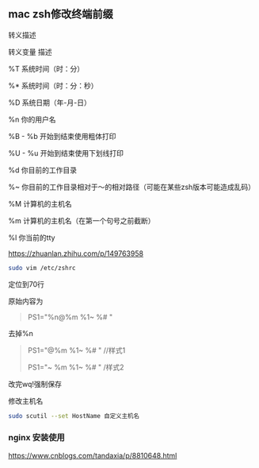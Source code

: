 ## mac zsh修改终端前缀 

转义描述

转义变量 描述

%T 系统时间（时：分）

%* 系统时间（时：分：秒）

%D 系统日期（年-月-日）

%n 你的用户名

%B - %b 开始到结束使用粗体打印

%U - %u 开始到结束使用下划线打印

%d 你目前的工作目录

%~ 你目前的工作目录相对于～的相对路径（可能在某些zsh版本可能造成乱码）

%M 计算机的主机名

%m 计算机的主机名（在第一个句号之前截断）

%l 你当前的tty

https://zhuanlan.zhihu.com/p/149763958

```bash
sudo vim /etc/zshrc
```

定位到70行

原始内容为

> PS1="%n@%m %1~ %# "

去掉%n

> PS1="@%m %1~ %# "  //样式1
>
> PS1="~ %m %1~ %# "  /样式2

改完wq!强制保存

修改主机名

```bash
sudo scutil --set HostName 自定义主机名
```







### nginx 安装使用

https://www.cnblogs.com/tandaxia/p/8810648.html